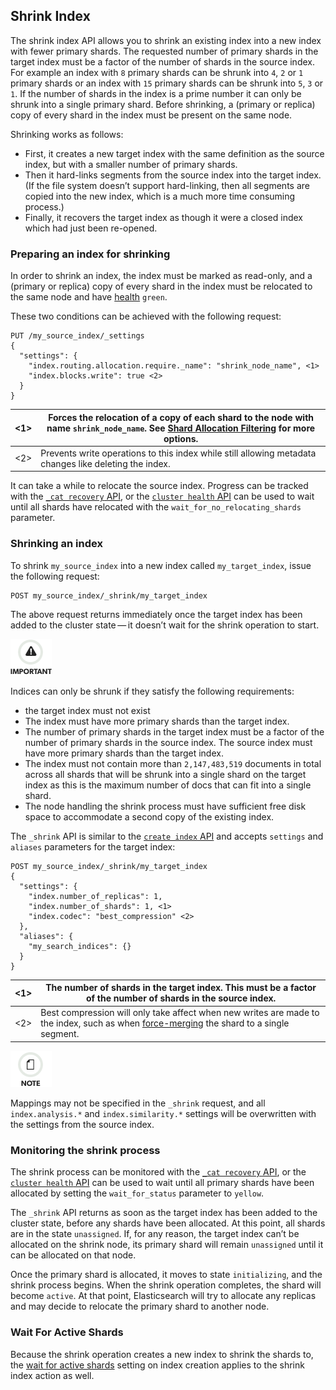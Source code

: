 ## Shrink Index

The shrink index API allows you to shrink an existing index into a new index with fewer primary shards. The requested number of primary shards in the target index must be a factor of the number of shards in the source index. For example an index with `8` primary shards can be shrunk into `4`, `2` or `1` primary shards or an index with `15` primary shards can be shrunk into `5`, `3` or `1`. If the number of shards in the index is a prime number it can only be shrunk into a single primary shard. Before shrinking, a (primary or replica) copy of every shard in the index must be present on the same node.

Shrinking works as follows:

  * First, it creates a new target index with the same definition as the source index, but with a smaller number of primary shards. 
  * Then it hard-links segments from the source index into the target index. (If the file system doesn’t support hard-linking, then all segments are copied into the new index, which is a much more time consuming process.) 
  * Finally, it recovers the target index as though it were a closed index which had just been re-opened. 



### Preparing an index for shrinking

In order to shrink an index, the index must be marked as read-only, and a (primary or replica) copy of every shard in the index must be relocated to the same node and have [health](cluster-health.html) `green`.

These two conditions can be achieved with the following request:
    
    
    PUT /my_source_index/_settings
    {
      "settings": {
        "index.routing.allocation.require._name": "shrink_node_name", <1>
        "index.blocks.write": true <2>
      }
    }

<1>| Forces the relocation of a copy of each shard to the node with name `shrink_node_name`. See [Shard Allocation Filtering](shard-allocation-filtering.html) for more options.     
---|---    
<2>| Prevents write operations to this index while still allowing metadata changes like deleting the index.   
  
It can take a while to relocate the source index. Progress can be tracked with the [`_cat recovery` API](cat-recovery.html), or the [`cluster health` API](cluster-health.html) can be used to wait until all shards have relocated with the `wait_for_no_relocating_shards` parameter.

### Shrinking an index

To shrink `my_source_index` into a new index called `my_target_index`, issue the following request:
    
    
    POST my_source_index/_shrink/my_target_index

The above request returns immediately once the target index has been added to the cluster state — it doesn’t wait for the shrink operation to start.

![Important](/images/icons/important.png)

Indices can only be shrunk if they satisfy the following requirements:

  * the target index must not exist 
  * The index must have more primary shards than the target index. 
  * The number of primary shards in the target index must be a factor of the number of primary shards in the source index. The source index must have more primary shards than the target index. 
  * The index must not contain more than `2,147,483,519` documents in total across all shards that will be shrunk into a single shard on the target index as this is the maximum number of docs that can fit into a single shard. 
  * The node handling the shrink process must have sufficient free disk space to accommodate a second copy of the existing index. 



The `_shrink` API is similar to the [`create index` API](indices-create-index.html) and accepts `settings` and `aliases` parameters for the target index:
    
    
    POST my_source_index/_shrink/my_target_index
    {
      "settings": {
        "index.number_of_replicas": 1,
        "index.number_of_shards": 1, <1>
        "index.codec": "best_compression" <2>
      },
      "aliases": {
        "my_search_indices": {}
      }
    }

<1>| The number of shards in the target index. This must be a factor of the number of shards in the source index.     
---|---    
<2>| Best compression will only take affect when new writes are made to the index, such as when [force-merging](indices-forcemerge.html) the shard to a single segment.   
  
![Note](/images/icons/note.png)

Mappings may not be specified in the `_shrink` request, and all `index.analysis.*` and `index.similarity.*` settings will be overwritten with the settings from the source index.

### Monitoring the shrink process

The shrink process can be monitored with the [`_cat recovery` API](cat-recovery.html), or the [`cluster health` API](cluster-health.html) can be used to wait until all primary shards have been allocated by setting the `wait_for_status` parameter to `yellow`.

The `_shrink` API returns as soon as the target index has been added to the cluster state, before any shards have been allocated. At this point, all shards are in the state `unassigned`. If, for any reason, the target index can’t be allocated on the shrink node, its primary shard will remain `unassigned` until it can be allocated on that node.

Once the primary shard is allocated, it moves to state `initializing`, and the shrink process begins. When the shrink operation completes, the shard will become `active`. At that point, Elasticsearch will try to allocate any replicas and may decide to relocate the primary shard to another node.

### Wait For Active Shards

Because the shrink operation creates a new index to shrink the shards to, the [wait for active shards](indices-create-index.html#create-index-wait-for-active-shards) setting on index creation applies to the shrink index action as well.
